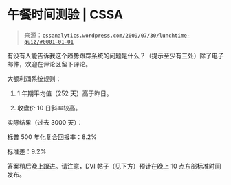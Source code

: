 <!--yml

类别：未分类

日期：2024-05-12 18:52:56

-->

# 午餐时间测验 | CSSA

> 来源：[`cssanalytics.wordpress.com/2009/07/30/lunchtime-quiz/#0001-01-01`](https://cssanalytics.wordpress.com/2009/07/30/lunchtime-quiz/#0001-01-01)

有没有人能告诉我这个趋势跟踪系统的问题是什么？（提示至少有三处）除了电子邮件，欢迎在评论区留下评论。

大额利润系统规则：

1) 1 年期平均值（252 天）高于昨日。

2) 收盘价 10 日斜率较高。

实际结果（过去 3000 天）：

标普 500 年化复合回报率：8.2%

标准差：9.2%

答案稍后晚上跟进。请注意，DVI 帖子（见下方）预计在晚上 10 点东部标准时间发布。
